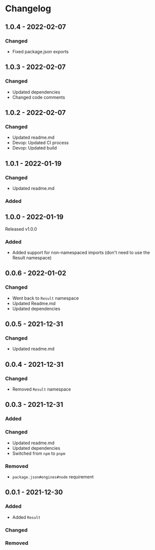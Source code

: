 # Changelog

## 1.0.4 - 2022-02-07

### Changed

- Fixed package.json exports

## 1.0.3 - 2022-02-07

### Changed

- Updated dependencies
- Changed code comments

## 1.0.2 - 2022-02-07

### Changed

- Updated readme.md
- Devop: Updated CI process
- Devop: Updated build

## 1.0.1 - 2022-01-19

### Changed

- Updated readme.md

### Added

## 1.0.0 - 2022-01-19

Released v1.0.0

### Added

- Added support for non-namespaced imports (don't need to use the Result
  namespace)

## 0.0.6 - 2022-01-02

### Changed

- Went back to `Result` namespace
- Updated Readme.md
- Updated dependencies

## 0.0.5 - 2021-12-31

### Changed

- Updated readme.md

## 0.0.4 - 2021-12-31

### Changed

- Removed `Result` namespace

## 0.0.3 - 2021-12-31

### Added

### Changed

- Updated readme.md
- Updated dependencies
- Switched from `npm` to `pnpm`

### Removed

- `package.json#engines#node` requirement

## 0.0.1 - 2021-12-30

### Added

- Added `Result`

### Changed

### Removed

